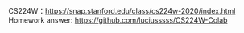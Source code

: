 CS224W：<https://snap.stanford.edu/class/cs224w-2020/index.html>  
Homework answer: <https://github.com/luciusssss/CS224W-Colab>